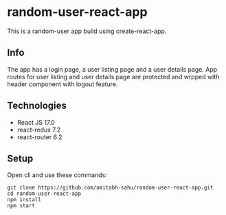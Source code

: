 # random-user-react-app
This is a random-user app build using create-react-app.

## Info
The app has a login page, a user listing page and a user details page. App routes for user listing and user details page are protected and wrpped with header component with logout feature.

## Technologies
* React JS 17.0
* react-redux 7.2
* react-router 6.2

## Setup
Open cli and use these commands:
```shell
git clone https://github.com/amitabh-sahu/random-user-react-app.git
cd random-user-react-app
npm install
npm start
```